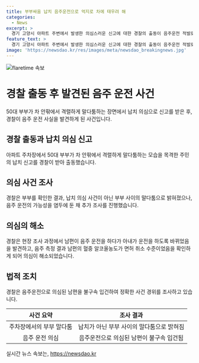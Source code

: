 ```yaml
---
title: 부부싸움 납치 음주운전으로 억지로 차에 태우려 해
categories:
  - News
excerpt: >
  경기 고양시 아파트 주변에서 발생한 의심스러운 신고에 대한 경찰의 출동이 음주운전 적발로 이어졌다. 부부의 차에서 격렬한 말다툼을 pres했던 주민이 납치오인으로 112에 신고한 것으로 파악되었으며, 경찰은 운전자 교체 의심을 품고 조사를 진행했다. 결과적으로 남편은 음주운전을 자백하고 혈중알코올농도는 면허 취소 수준으로 나왔다. 경찰은 A씨를 음주운전 혐의로 불구속 입건하여 사건 경위를 조사 중이다.
feature_text: >
  경기 고양시 아파트 주변에서 발생한 의심스러운 신고에 대한 경찰의 출동이 음주운전 적발로 이어졌다. 부부의 차에서 격렬한 말다툼을 pres했던 주민이 납치오인으로 112에 신고한 것으로 파악되었으며, 경찰은 운전자 교체 의심을 품고 조사를 진행했다. 결과적으로 남편은 음주운전을 자백하고 혈중알코올농도는 면허 취소 수준으로 나왔다. 경찰은 A씨를 음주운전 혐의로 불구속 입건하여 사건 경위를 조사 중이다.
image: 'https://newsdao.kr/res/images/meta/newsdao_breakingnews.jpg'
---
```


<p><img src="https://newsdao.kr/res/images/meta/newsdao_breakingnews.jpg" alt="flaretime 속보" /></p>

<h1 data-ke-size="size24"><b>경찰 출동 후 발견된 음주 운전 사건</b></h1>

<p data-ke-size="size16">50대 부부가 차 안팎에서 격렬하게 말다툼하는 장면에서 납치 의심으로 신고를 받은 후, 경찰이 음주 운전 사실을 발견하게 된 사건입니다.</p>

<h2 data-ke-size="size18"><b>경찰 출동과 납치 의심 신고</b></h2>

<p data-ke-size="size16">아파트 주차장에서 50대 부부가 차 안팎에서 격렬하게 말다툼하는 모습을 목격한 주민의 납치 신고를 경찰이 받아 출동했습니다.</p>

<h2 data-ke-size="size18"><b>의심 사건 조사</b></h2>

<p data-ke-size="size16">경찰은 부부를 확인한 결과, 납치 의심 사건이 아닌 부부 사이의 말다툼으로 밝혀졌으나, 음주 운전의 가능성을 염두에 둔 채 추가 조사를 진행했습니다.</p>

<h2 data-ke-size="size18"><b>의심의 해소</b></h2>

<p data-ke-size="size16">경찰은 현장 조사 과정에서 남편이 음주 운전을 하다가 아내가 운전을 하도록 바뀌었음을 발견하고, 음주 측정 결과 남편의 혈중 알코올농도가 면허 취소 수준이었음을 확인하게 되어 의심이 해소되었습니다.</p>

<h2 data-ke-size="size18"><b>법적 조치</b></h2>

<p data-ke-size="size16">경찰은 음주운전으로 의심된 남편을 불구속 입건하여 정확한 사건 경위를 조사하고 있습니다.</p>

<table>
    <thead>
        <tr>
            <th style="text-align: center; height: 17px;"><b>사건 요약</b></th>
            <th style="text-align: center; height: 17px;"><b>조사 결과</b></th>
        </tr>
    </thead>
    <tbody>
        <tr>
            <td style="text-align: center; height: 17px;">주차장에서의 부부 말다툼</td>
            <td style="text-align: center; height: 17px;">납치가 아닌 부부 사이의 말다툼으로 밝혀짐</td>
        </tr>
        <tr>
            <td style="text-align: center; height: 17px;">음주 운전 의심</td>
            <td style="text-align: center; height: 17px;">음주운전으로 의심된 남편이 불구속 입건됨</td>
        </tr>
    </tbody>
</table>

<p data-ke-size="size16"></p>
실시간 뉴스 속보는, <a href="https://newsdao.kr" rel="dofollow">https://newsdao.kr</a>


